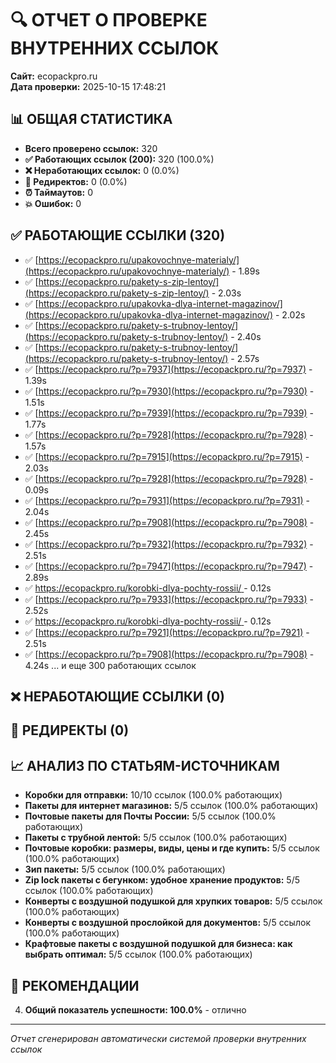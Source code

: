 
# 🔍 ОТЧЕТ О ПРОВЕРКЕ ВНУТРЕННИХ ССЫЛОК
**Сайт:** ecopackpro.ru  
**Дата проверки:** 2025-10-15 17:48:21

## 📊 ОБЩАЯ СТАТИСТИКА

- **Всего проверено ссылок:** 320
- **✅ Работающих ссылок (200):** 320 (100.0%)
- **❌ Неработающих ссылок:** 0 (0.0%)
- **🔄 Редиректов:** 0 (0.0%)
- **⏰ Таймаутов:** 0
- **💥 Ошибок:** 0

## ✅ РАБОТАЮЩИЕ ССЫЛКИ (320)

- ✅ [https://ecopackpro.ru/upakovochnye-materialy/](https://ecopackpro.ru/upakovochnye-materialy/) - 1.89s
- ✅ [https://ecopackpro.ru/pakety-s-zip-lentoy/](https://ecopackpro.ru/pakety-s-zip-lentoy/) - 2.03s
- ✅ [https://ecopackpro.ru/upakovka-dlya-internet-magazinov/](https://ecopackpro.ru/upakovka-dlya-internet-magazinov/) - 2.02s
- ✅ [https://ecopackpro.ru/pakety-s-trubnoy-lentoy/](https://ecopackpro.ru/pakety-s-trubnoy-lentoy/) - 2.40s
- ✅ [https://ecopackpro.ru/pakety-s-trubnoy-lentoy/](https://ecopackpro.ru/pakety-s-trubnoy-lentoy/) - 2.57s
- ✅ [https://ecopackpro.ru/?p=7937](https://ecopackpro.ru/?p=7937) - 1.39s
- ✅ [https://ecopackpro.ru/?p=7930](https://ecopackpro.ru/?p=7930) - 1.51s
- ✅ [https://ecopackpro.ru/?p=7939](https://ecopackpro.ru/?p=7939) - 1.77s
- ✅ [https://ecopackpro.ru/?p=7928](https://ecopackpro.ru/?p=7928) - 1.57s
- ✅ [https://ecopackpro.ru/?p=7915](https://ecopackpro.ru/?p=7915) - 2.03s
- ✅ [https://ecopackpro.ru/?p=7928](https://ecopackpro.ru/?p=7928) - 0.09s
- ✅ [https://ecopackpro.ru/?p=7931](https://ecopackpro.ru/?p=7931) - 2.04s
- ✅ [https://ecopackpro.ru/?p=7908](https://ecopackpro.ru/?p=7908) - 2.45s
- ✅ [https://ecopackpro.ru/?p=7932](https://ecopackpro.ru/?p=7932) - 2.51s
- ✅ [https://ecopackpro.ru/?p=7947](https://ecopackpro.ru/?p=7947) - 2.89s
- ✅ [https://ecopackpro.ru/korobki-dlya-pochty-rossii/ ](https://ecopackpro.ru/korobki-dlya-pochty-rossii/ ) - 0.12s
- ✅ [https://ecopackpro.ru/?p=7933](https://ecopackpro.ru/?p=7933) - 2.52s
- ✅ [https://ecopackpro.ru/korobki-dlya-pochty-rossii/ ](https://ecopackpro.ru/korobki-dlya-pochty-rossii/ ) - 0.12s
- ✅ [https://ecopackpro.ru/?p=7921](https://ecopackpro.ru/?p=7921) - 2.51s
- ✅ [https://ecopackpro.ru/?p=7908](https://ecopackpro.ru/?p=7908) - 4.24s
... и еще 300 работающих ссылок

## ❌ НЕРАБОТАЮЩИЕ ССЫЛКИ (0)


## 🔄 РЕДИРЕКТЫ (0)


## 📈 АНАЛИЗ ПО СТАТЬЯМ-ИСТОЧНИКАМ

- **Коробки для отправки:** 10/10 ссылок (100.0% работающих)
- **Пакеты для интернет магазинов:** 5/5 ссылок (100.0% работающих)
- **Почтовые пакеты для Почты России:** 5/5 ссылок (100.0% работающих)
- **Пакеты с трубной лентой:** 5/5 ссылок (100.0% работающих)
- **Почтовые коробки: размеры, виды, цены и где купить:** 5/5 ссылок (100.0% работающих)
- **Зип пакеты:** 5/5 ссылок (100.0% работающих)
- **Zip lock пакеты с бегунком: удобное хранение продуктов:** 5/5 ссылок (100.0% работающих)
- **Конверты с воздушной подушкой для хрупких товаров:** 5/5 ссылок (100.0% работающих)
- **Конверты с воздушной прослойкой для документов:** 5/5 ссылок (100.0% работающих)
- **Крафтовые пакеты с воздушной подушкой для бизнеса: как выбрать оптимал:** 5/5 ссылок (100.0% работающих)

## 🎯 РЕКОМЕНДАЦИИ

4. **Общий показатель успешности: 100.0%** - отлично

---
*Отчет сгенерирован автоматически системой проверки внутренних ссылок*

